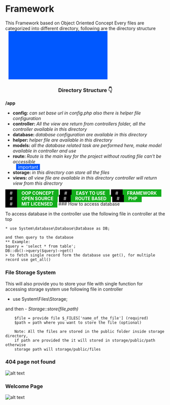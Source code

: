 # Framework
<link rel="stylesheet" type="text/css" media="all" href="markdown_styles.css" />

This Framework based on Object Oriented Concept
Every files are categorized into different directory, following are the directory structure
<svg style="background: #0058ff;border: 1px solid #0058ff;margin-left: 10px;padding: 0 5px;color: white;">important</svg>
<h3><center>Directory Structure 👇</center></h3>
      <strong>/app</strong>
      <ul>
        <li><strong>config: </strong><i>can set base url in config.php also there is helper file configuration</i></li>
        <li><strong>controller: </strong><i>All the view are return from controllers folder, all the controller available in this directory</i></li>
        <li><strong>database: </strong><i>database configuration are available in this directory</i></li>
        <li><strong>helper: </strong><i>helper file are available in this directory</i></li>
        <li><strong>models: </strong><i>all the database related task are performed here, make model available in controller and use</i></li>
        <li><strong>route: </strong><i>Route is the main key for the project without routing file can't be accessible</i></li><span style="background: #0058ff;border: 1px solid #0058ff;margin-left: 10px;padding: 0 5px;color: white;">important</span>
        <li><strong>storage: </strong><i>in this directory can store all the files</i></li>
        <li><strong>views: </strong><i>all view file are available in this directory controller will return view from this directory</i></li>
      </ul>
   
<span>
      
  <span>
    <span style="background: black;color: white;padding: 3px 14px;">&#x23;</span><span style="background: #12ae1b;color: white;padding: 3px 14px;"><b>OOP CONCEPT</b></span>
  </span>
  <span>
    <span style="background: black;color: white;padding: 3px 14px;">#</span><span style="background: #12ae1b;color: white;padding: 3px 14px;"><b>EASY TO USE</b></span>
  </span>
  <span>
    <span style="background: black;color: white;padding: 3px 14px;">#</span><span style="background: #12ae1b;color: white;padding: 3px 14px;"><b>FRAMEWORK</b></span>
  </span>
  <span>
    <span style="background: black;color: white;padding: 3px 14px;">#</span><span style="background: #12ae1b;color: white;padding: 3px 14px;"><b>OPEN SOURCE</b></span>
  </span>
  <span>
    <span style="background: black;color: white;padding: 3px 14px;">#</span><span style="background: #12ae1b;color: white;padding: 3px 14px;"><b>ROUTE BASED</b></span>
  </span>
  <span>
  <span style="background: black;color: white;padding: 3px 14px;">#</span><span style="background: #12ae1b;color: white;padding: 3px 14px;"><b>PHP</b></span>
  </span>
  <span>
    <span style="background: black;color: white;padding: 3px 14px;">#</span><span style="background: #12ae1b;color: white;padding: 3px 14px;"><b>MIT LICENSED</b></span>
  </span>
</span>      
### How to access database

  To access database in the controller use the following file in controller at the top

    * use System\database\Database\Database as DB;

    and then query to the database
    ** Example:
    $query = 'select * from table';
    DB::db()->query($query)->get()
    > to fetch single record form the database use get(), for multiple record use get_all()


### File Storage System

  This will also provide you to store your file with single function
  for accessing storage system use following file in controller

  * use System\Files\Storage;

  and then - <i> Storage::store($file,$path)</i>

        $file = provide file $_FILES['name_of_the_file'] (required)
        $path = path where you want to store the file (optional)

        Note: All the files are stored in the public folder inside storage directory,
        if path are provided the it will stored in storage/public/path otherwise
        storage path will storage/public/files

### 404 page not found

![alt text](https://prime-peck.000webhostapp.com/images/404.png)

### Welcome Page

![alt text](https://prime-peck.000webhostapp.com/images/welcome.png)
